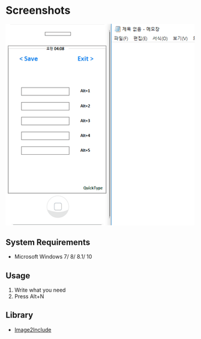 # Screenshots

![exec](./image/QuickType(win).gif)


## System Requirements 
* Microsoft Windows 7/ 8/ 8.1/ 10


## Usage
1. Write what you need
2. Press Alt+N



## Library
* [Image2Include](https://gist.github.com/AHK-just-me/5559658)